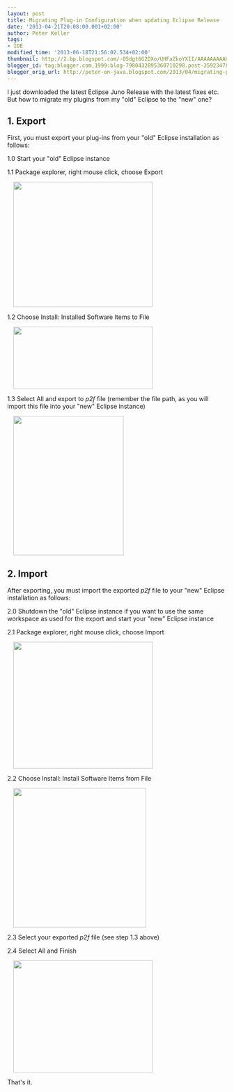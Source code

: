 ```yaml
---
layout: post
title: Migrating Plug-in Configuration when updating Eclipse Release
date: '2013-04-21T20:08:00.001+02:00'
author: Peter Keller
tags:
- IDE
modified_time: '2013-06-18T21:56:02.534+02:00'
thumbnail: http://2.bp.blogspot.com/-05dgt6G2DXo/UHFaZkoYXII/AAAAAAAAAHE/PB7JK-3VZ6U/s72-c/eclipse-export.png
blogger_id: tag:blogger.com,1999:blog-7980432895360710298.post-3592347888813412781
blogger_orig_url: http://peter-on-java.blogspot.com/2013/04/migrating-plug-ins-when-updating.html
---
```


I just downloaded the latest Eclipse Juno Release with the latest fixes etc. But how to migrate my plugins from my \"old\" Eclipse to the \"new\" one?    

## 1. Export

First, you must export your plug-ins from your \"old\" Eclipse installation as follows: 

1.0 Start your \"old\" Eclipse instance 

1.1 Package explorer, right mouse click, choose Export  

<a href="http://2.bp.blogspot.com/-05dgt6G2DXo/UHFaZkoYXII/AAAAAAAAAHE/PB7JK-3VZ6U/s1600/eclipse-export.png" imageanchor="1" style="margin-left: 1em; margin-right: 1em;"><img border="0" height="288" src="http://2.bp.blogspot.com/-05dgt6G2DXo/UHFaZkoYXII/AAAAAAAAAHE/PB7JK-3VZ6U/s320/eclipse-export.png" width="320" /></a>

1.2 Choose Install: Installed Software Items to File  

<a href="http://3.bp.blogspot.com/-iP6SrULcy0g/UHFajDWXTnI/AAAAAAAAAHQ/x9vWGRE6B20/s1600/eclipse-export-to-file.png" imageanchor="1" style="margin-left: 1em; margin-right: 1em;"><img border="0" height="143" src="http://3.bp.blogspot.com/-iP6SrULcy0g/UHFajDWXTnI/AAAAAAAAAHQ/x9vWGRE6B20/s320/eclipse-export-to-file.png" width="320" /></a>

1.3 Select All and export to <i>p2f</i> file (remember the file path, as you will import this file into your \"new\" Eclipse instance)  

<a href="http://4.bp.blogspot.com/-zNNr61WVL5U/UHFlU4dNKJI/AAAAAAAAAHk/vVNyw0LRHhQ/s1600/eclipse-export-select-all.png" imageanchor="1" style="margin-left: 1em; margin-right: 1em;"><img border="0" height="320" src="http://4.bp.blogspot.com/-zNNr61WVL5U/UHFlU4dNKJI/AAAAAAAAAHk/vVNyw0LRHhQ/s320/eclipse-export-select-all.png" width="253" /></a>

## 2. Import

After exporting, you must import the exported <i>p2f</i> file to your \"new\" Eclipse installation as follows: 

2.0 Shutdown the \"old\" Eclipse instance if you want to use the same workspace as used for the export and start your \"new\" Eclipse instance 

2.1 Package explorer, right mouse click, choose Import  

<a href="http://3.bp.blogspot.com/-N62Yg0YhjCI/UHFl89c4eVI/AAAAAAAAAHw/cHl0SMfJhbw/s1600/eclipse-import.png" imageanchor="1" style="margin-left: 1em; margin-right: 1em;"><img border="0" height="291" src="http://3.bp.blogspot.com/-N62Yg0YhjCI/UHFl89c4eVI/AAAAAAAAAHw/cHl0SMfJhbw/s320/eclipse-import.png" width="320" /></a>

2.2 Choose Install: Install Software Items from File  

<a href="http://2.bp.blogspot.com/-wS4C9bbJXZ8/UHFmNc3d1PI/AAAAAAAAAH8/Xr4tGAGxW8w/s1600/eclipse-import-from-file.png" imageanchor="1" style="margin-left: 1em; margin-right: 1em;"><img border="0" height="320" src="http://2.bp.blogspot.com/-wS4C9bbJXZ8/UHFmNc3d1PI/AAAAAAAAAH8/Xr4tGAGxW8w/s320/eclipse-import-from-file.png" width="305" /></a>

2.3 Select your exported <i>p2f</i> file (see step 1.3 above) 

2.4 Select All and Finish  

<a href="http://4.bp.blogspot.com/-rsexvSWGkuI/UHFmdZ_HnVI/AAAAAAAAAII/uDJY--H1ims/s1600/eclipse-import-select-all.png" imageanchor="1" style="margin-left: 1em; margin-right: 1em;"><img border="0" height="257" src="http://4.bp.blogspot.com/-rsexvSWGkuI/UHFmdZ_HnVI/AAAAAAAAAII/uDJY--H1ims/s320/eclipse-import-select-all.png" width="320" /></a>

That\'s it.
